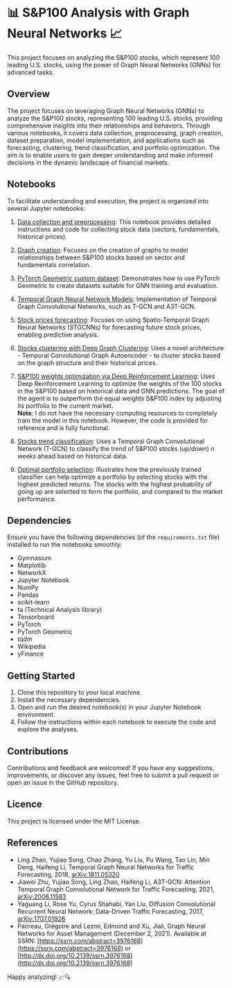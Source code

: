 # 📊 S&P100 Analysis with Graph Neural Networks 📈
This project focuses on analyzing the S&P100 stocks, which represent 100 leading U.S. stocks, using the power of Graph Neural Networks (GNNs) for advanced tasks.

## Overview

The project focuses on leveraging Graph Neural Networks (GNNs) to analyze the S&P100 stocks, representing 100 leading U.S. stocks, providing comprehensive insights into their relationships and behaviors. Through various notebooks, it covers data collection, preprocessing, graph creation, dataset preparation, model implementation, and applications such as forecasting, clustering, trend classification, and portfolio optimization. The aim is to enable users to gain deeper understanding and make informed decisions in the dynamic landscape of financial markets.

## Notebooks
To facilitate understanding and execution, the project is organized into several Jupyter notebooks:

1. [Data collection and preprocessing](https://github.com/timothewt/SP100_Analysis_with_GNNs/blob/master/notebooks/1-data_collection_and_preprocessing.ipynb): This notebook provides detailed instructions and code for collecting stock data (sectors, fundamentals, historical prices).

2. [Graph creation](https://github.com/timothewt/SP100_Analysis_with_GNNs/blob/master/2-graph_creation.ipynb): Focuses on the creation of graphs to model relationships between S&P100 stocks based on sector and fundamentals correlation.

3. [PyTorch Geometric custom dataset](https://github.com/timothewt/SP100_Analysis_with_GNNs/blob/master/3-torch_geometric_dataset.ipynb): Demonstrates how to use PyTorch Geometric to create datasets suitable for GNN training and evaluation.

4. [Temporal Graph Neural Network Models](https://github.com/timothewt/SP100_Analysis_with_GNNs/blob/master/5-temporal_gnn_models.ipynb): Implementation of Temporal Graph Convolutional Networks, such as T-GCN and A3T-GCN.

5. [Stock prices forecasting](https://github.com/timothewt/SP100_Analysis_with_GNNs/blob/master/6-stock_prices_forecasting.ipynb): Focuses on using Spatio-Temporal Graph Neural Networks (STGCNNs) for forecasting future stock prices, enabling predictive analysis.

6. [Stocks clustering with Deep Graph Clustering](https://github.com/timothewt/SP100_Analysis_with_GNNs/blob/master/6-stocks_clustering.ipynb): Uses a novel architecture - Temporal Convolutional Graph Autoencoder - to cluster stocks based on the graph structure and their historical prices.

7. [S&P100 weights optimization via Deep Reinforcement Learning](https://github.com/timothewt/SP100_Analysis_with_GNNs/blob/master/7-sp100_weights_optimization_via_drl.ipynb): Uses Deep Reinforcement Learning to optimize the weights of the 100 stocks in the S&P100 based on historical data and GNN predictions. The goal of the agent is to outperform the equal weights S&P100 index by adjusting its portfolio to the current market.<br> **Note**: I do not have the necessary computing resources to completely train the model in this notebook. However, the code is provided for reference and is fully functional.

8. [Stocks trend classification](https://github.com/timothewt/SP100_Analysis_with_GNNs/blob/master/8-stock_trend_classification.ipynb): Uses a Temporal Graph Convolutional Network (T-GCN) to classify the trend of S&P100 stocks (up/down) $n$ weeks ahead based on historical data.

9. [Optimal portfolio selection](https://github.com/timothewt/SP100_Analysis_with_GNNs/blob/master/9-optimal_portfolio_selection.ipynb): Illustrates how the previously trained classifier can help optimize a portfolio by selecting stocks with the highest predicted returns. The stocks with the highest probability of going up are selected to form the portfolio, and compared to the market performance.

## Dependencies
Ensure you have the following dependencies (of the `requirements.txt` file) installed to run the notebooks smoothly:
- Gymnasium
- Matplotlib
- NetworkX
- Jupyter Notebook
- NumPy
- Pandas
- scikit-learn
- ta (Technical Analysis library)
- Tensorboard
- PyTorch
- PyTorch Geometric
- tqdm
- Wikipedia
- yFinance

## Getting Started
1. Clone this repository to your local machine.
2. Install the necessary dependencies.
3. Open and run the desired notebook(s) in your Jupyter Notebook environment.
4. Follow the instructions within each notebook to execute the code and explore the analyses.

## Contributions
Contributions and feedback are welcomed!
If you have any suggestions, improvements,
or discover any issues, feel free to submit a pull request or open an issue in the GitHub repository.

## Licence
This project is licensed under the MIT License.

## References

- Ling Zhao, Yujiao Song, Chao Zhang, Yu Liu, Pu Wang, Tao Lin, Min Deng, Haifeng Li, Temporal Graph Neural Networks for Traffic Forecasting, 2018, [arXiv:1811.05320](https://arxiv.org/abs/1811.05320)
- Jiawei Zhu, Yujiao Song, Ling Zhao, Haifeng Li, A3T-GCN: Attention Temporal Graph Convolutional Network for Traffic Forecasting, 2021, [arXiv:2006.11583](https://arxiv.org/abs/2006.11583)
- Yaguang Li, Rose Yu, Cyrus Shahabi, Yan Liu, Diffusion Convolutional Recurrent Neural Network: Data-Driven Traffic Forecasting, 2017, [arXiv:1707.01926](https://arxiv.org/abs/1707.01926)
- Pacreau, Grégoire and Lezmi, Edmond and Xu, Jiali, Graph Neural Networks for Asset Management (December 2, 2021). Available at SSRN: [https://ssrn.com/abstract=3976168](https://ssrn.com/abstract=3976168) or [http://dx.doi.org/10.2139/ssrn.3976168](http://dx.doi.org/10.2139/ssrn.3976168)

Happy analyzing! 📈🔍
